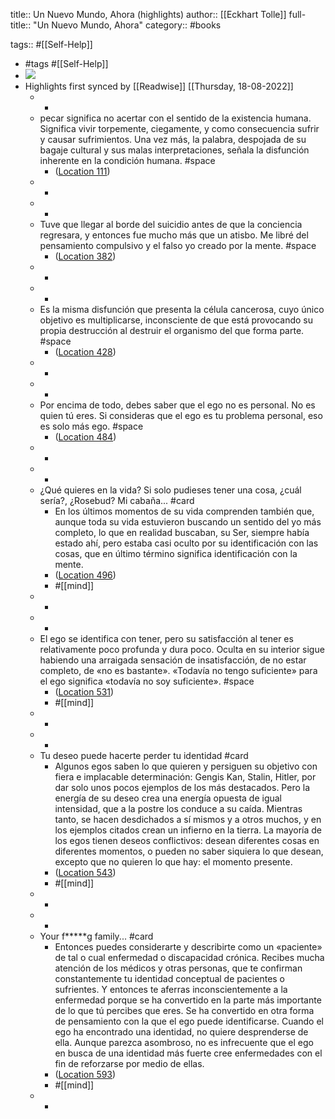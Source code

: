 title:: Un Nuevo Mundo, Ahora (highlights)
author:: [[Eckhart Tolle]]
full-title:: "Un Nuevo Mundo, Ahora"
category:: #books

tags:: #[[Self-Help]]

- #tags #[[Self-Help]]
- ![](https://images-na.ssl-images-amazon.com/images/I/51scQUjqgjL._SL200_.jpg)
- Highlights first synced by [[Readwise]] [[Thursday, 18-08-2022]]
	- -
	- pecar significa no acertar con el sentido de la existencia humana. Significa vivir torpemente, ciegamente, y como consecuencia sufrir y causar sufrimientos. Una vez más, la palabra, despojada de su bagaje cultural y sus malas interpretaciones, señala la disfunción inherente en la condición humana. #space
		- ([Location 111](https://readwise.io/to_kindle?action=open&asin=B0062XCI36&location=111))
	- -
	- -
	- Tuve que llegar al borde del suicidio antes de que la conciencia regresara, y entonces fue mucho más que un atisbo. Me libré del pensamiento compulsivo y el falso yo creado por la mente. #space
		- ([Location 382](https://readwise.io/to_kindle?action=open&asin=B0062XCI36&location=382))
	- -
	- -
	- Es la misma disfunción que presenta la célula cancerosa, cuyo único objetivo es multiplicarse, inconsciente de que está provocando su propia destrucción al destruir el organismo del que forma parte. #space
		- ([Location 428](https://readwise.io/to_kindle?action=open&asin=B0062XCI36&location=428))
	- -
	- -
	- Por encima de todo, debes saber que el ego no es personal. No es quien tú eres. Si consideras que el ego es tu problema personal, eso es solo más ego. #space
		- ([Location 484](https://readwise.io/to_kindle?action=open&asin=B0062XCI36&location=484))
	- -
	- -
	- ¿Qué quieres en la vida? Si solo pudieses tener una cosa, ¿cuál sería?, ¿Rosebud? Mi cabaña... #card
		- En los últimos momentos de su vida comprenden también que, aunque toda su vida estuvieron buscando un sentido del yo más completo, lo que en realidad buscaban, su Ser, siempre había estado ahí, pero estaba casi oculto por su identificación con las cosas, que en último término significa identificación con la mente.
		- ([Location 496](https://readwise.io/to_kindle?action=open&asin=B0062XCI36&location=496))
		- #[[mind]]
	- -
	- -
	- El ego se identifica con tener, pero su satisfacción al tener es relativamente poco profunda y dura poco. Oculta en su interior sigue habiendo una arraigada sensación de insatisfacción, de no estar completo, de «no es bastante». «Todavía no tengo suficiente» para el ego significa «todavía no soy suficiente». #space
		- ([Location 531](https://readwise.io/to_kindle?action=open&asin=B0062XCI36&location=531))
		- #[[mind]]
	- -
	- -
	- Tu deseo puede hacerte perder tu identidad #card
		- Algunos egos saben lo que quieren y persiguen su objetivo con fiera e implacable determinación: Gengis Kan, Stalin, Hitler, por dar solo unos pocos ejemplos de los más destacados. Pero la energía de su deseo crea una energía opuesta de igual intensidad, que a la postre los conduce a su caída. Mientras tanto, se hacen desdichados a sí mismos y a otros muchos, y en los ejemplos citados crean un infierno en la tierra. La mayoría de los egos tienen deseos conflictivos: desean diferentes cosas en diferentes momentos, o pueden no saber siquiera lo que desean, excepto que no quieren lo que hay: el momento presente.
		- ([Location 543](https://readwise.io/to_kindle?action=open&asin=B0062XCI36&location=543))
		- #[[mind]]
	- -
	- -
	- Your f*****g family... #card
		- Entonces puedes considerarte y describirte como un «paciente» de tal o cual enfermedad o discapacidad crónica. Recibes mucha atención de los médicos y otras personas, que te confirman constantemente tu identidad conceptual de pacientes o sufrientes. Y entonces te aferras inconscientemente a la enfermedad porque se ha convertido en la parte más importante de lo que tú percibes que eres. Se ha convertido en otra forma de pensamiento con la que el ego puede identificarse. Cuando el ego ha encontrado una identidad, no quiere desprenderse de ella. Aunque parezca asombroso, no es infrecuente que el ego en busca de una identidad más fuerte cree enfermedades con el fin de reforzarse por medio de ellas.
		- ([Location 593](https://readwise.io/to_kindle?action=open&asin=B0062XCI36&location=593))
		- #[[mind]]
	- -